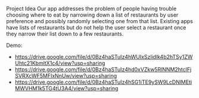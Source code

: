 Project Idea
Our app addresses the problem of people having trouble choosing where to eat by narrowing down a list of restaurants by user preference and possibly randomly selecting one from that list.  Existing apps have lists of restaurants but do not help the user select a restaurant once they narrow their list down to a few restaurants.

Demo:
- https://drive.google.com/file/d/0Bz4haSTuIz4hWUIxSzlidlk4b2hTSy1ZWUhtc21KbmltX1c4/view?usp=sharing
- https://drive.google.com/file/d/0Bz4haSTuIz4hd0xVZkw5RlNNM2htclFjSVRXcWF5MFIxNnUw/view?usp=sharing
- https://drive.google.com/file/d/0Bz4haSTuIz4hSG1iTE9ySW9LcDNlMEtiMWVHM1k5TG4tU3A4/view?usp=sharing
